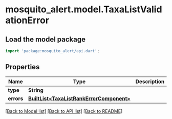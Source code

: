 # mosquito_alert.model.TaxaListValidationError

## Load the model package
```dart
import 'package:mosquito_alert/api.dart';
```

## Properties
Name | Type | Description | Notes
------------ | ------------- | ------------- | -------------
**type** | **String** |  | 
**errors** | [**BuiltList&lt;TaxaListRankErrorComponent&gt;**](TaxaListRankErrorComponent.md) |  | 

[[Back to Model list]](../README.md#documentation-for-models) [[Back to API list]](../README.md#documentation-for-api-endpoints) [[Back to README]](../README.md)


